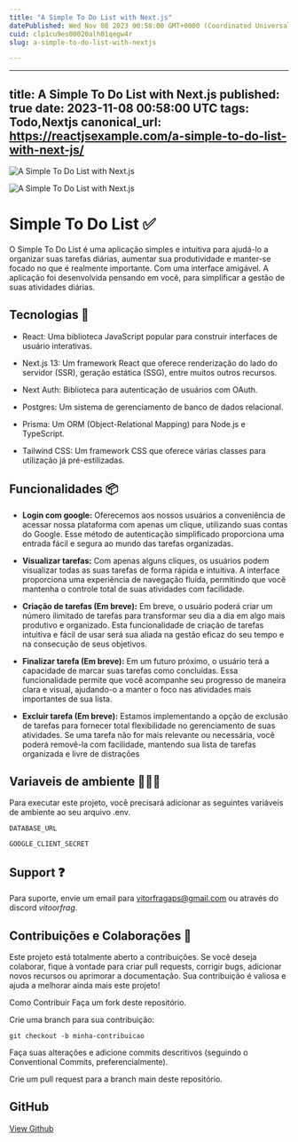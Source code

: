 ```yaml
---
title: "A Simple To Do List with Next.js"
datePublished: Wed Nov 08 2023 00:58:00 GMT+0000 (Coordinated Universal Time)
cuid: clp1cu9es00020alh01qegw4r
slug: a-simple-to-do-list-with-nextjs

---
```


---
title: A Simple To Do List with Next.js
published: true
date: 2023-11-08 00:58:00 UTC
tags: Todo,Nextjs
canonical_url: https://reactjsexample.com/a-simple-to-do-list-with-next-js/
---

 ![A Simple To Do List with Next.js](https://cdn.hashnode.com/res/hashnode/image/upload/v1700149034300/1a5cde7a-4797-4a99-979d-e532d412c2c8.jpeg)

![A Simple To Do List with Next.js](https://cdn.hashnode.com/res/hashnode/image/upload/v1700149035513/0844df7d-3a96-4f14-81ff-da5ded8a20de.png)

# Simple To Do List ✅

O Simple To Do List é uma aplicação simples e intuitiva para ajudá-lo a organizar suas tarefas diárias, aumentar sua produtividade e manter-se focado no que é realmente importante. Com uma interface amigável. A aplicação foi desenvolvida pensando em você, para simplificar a gestão de suas atividades diárias.

## Tecnologias 🚀

- React: Uma biblioteca JavaScript popular para construir interfaces de usuário interativas.

- Next.js 13: Um framework React que oferece renderização do lado do servidor (SSR), geração estática (SSG), entre muitos outros recursos.

- Next Auth: Biblioteca para autenticação de usuários com OAuth.

- Postgres: Um sistema de gerenciamento de banco de dados relacional.

- Prisma: Um ORM (Object-Relational Mapping) para Node.js e TypeScript.

- Tailwind CSS: Um framework CSS que oferece várias classes para utilização já pré-estilizadas.

## Funcionalidades 📦

- **Login com google:** Oferecemos aos nossos usuários a conveniência de acessar nossa plataforma com apenas um clique, utilizando suas contas do Google. Esse método de autenticação simplificado proporciona uma entrada fácil e segura ao mundo das tarefas organizadas.

- **Visualizar tarefas:** Com apenas alguns cliques, os usuários podem visualizar todas as suas tarefas de forma rápida e intuitiva. A interface proporciona uma experiência de navegação fluida, permitindo que você mantenha o controle total de suas atividades com facilidade.

- **Criação de tarefas (Em breve):** Em breve, o usuário poderá criar um número ilimitado de tarefas para transformar seu dia a dia em algo mais produtivo e organizado. Esta funcionalidade de criação de tarefas intuitiva e fácil de usar será sua aliada na gestão eficaz do seu tempo e na consecução de seus objetivos.

- **Finalizar tarefa (Em breve):** Em um futuro próximo, o usuário terá a capacidade de marcar suas tarefas como concluídas. Essa funcionalidade permite que você acompanhe seu progresso de maneira clara e visual, ajudando-o a manter o foco nas atividades mais importantes de sua lista.

- **Excluir tarefa (Em breve):** Estamos implementando a opção de exclusão de tarefas para fornecer total flexibilidade no gerenciamento de suas atividades. Se uma tarefa não for mais relevante ou necessária, você poderá removê-la com facilidade, mantendo sua lista de tarefas organizada e livre de distrações

## Variaveis de ambiente 🕵🏻‍♂️

Para executar este projeto, você precisará adicionar as seguintes variáveis de ambiente ao seu arquivo .env.

`DATABASE_URL`

`GOOGLE_CLIENT_SECRET`

## Support ❓

Para suporte, envie um email para [vitorfragaps@gmail.com](mailto:vitorfragaps@gmail.com) ou através do discord _vitoorfrag_.

## Contribuições e Colaborações 🤝

Este projeto está totalmente aberto a contribuições. Se você deseja colaborar, fique à vontade para criar pull requests, corrigir bugs, adicionar novos recursos ou aprimorar a documentação. Sua contribuição é valiosa e ajuda a melhorar ainda mais este projeto!

Como Contribuir Faça um fork deste repositório.

Crie uma branch para sua contribuição:

```
git checkout -b minha-contribuicao

```

Faça suas alterações e adicione commits descritivos (seguindo o Conventional Commits, preferencialmente).

Crie um pull request para a branch main deste repositório.

## GitHub

[View Github](https://github.com/vitoorfraga/simple-to-do-list?ref=reactjsexample.com)